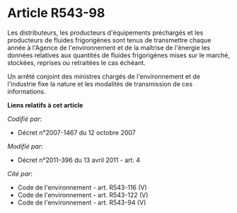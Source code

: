 # Article R543-98

Les distributeurs, les producteurs d'équipements préchargés et les producteurs de fluides frigorigènes sont tenus de
transmettre chaque année à l'Agence de l'environnement et de la maîtrise de l'énergie les données relatives aux quantités de
fluides frigorigènes mises sur le marché, stockées, reprises ou retraitées le cas échéant.

Un arrêté conjoint des ministres chargés de l'environnement et de l'industrie fixe la nature et les modalités de transmission
de ces informations.

**Liens relatifs à cet article**

_Codifié par_:

  - Décret n°2007-1467 du 12 octobre 2007

_Modifié par_:

  - Décret n°2011-396 du 13 avril 2011 - art. 4

_Cité par_:

  - Code de l'environnement - art. R543-116 (V)
  - Code de l'environnement - art. R543-122 (V)
  - Code de l'environnement - art. R543-94 (V)
